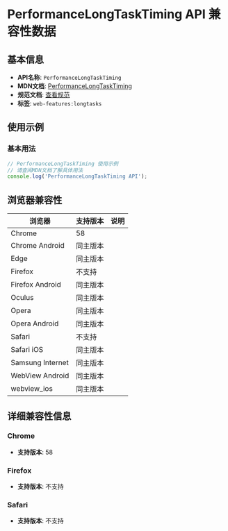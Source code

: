 # PerformanceLongTaskTiming API 兼容性数据

## 基本信息

- **API名称**: `PerformanceLongTaskTiming`
- **MDN文档**: [PerformanceLongTaskTiming](https://developer.mozilla.org/docs/Web/API/PerformanceLongTaskTiming)
- **规范文档**: [查看规范](https://w3c.github.io/longtasks/#sec-PerformanceLongTaskTiming)
- **标签**: `web-features:longtasks`

## 使用示例

### 基本用法

```javascript
// PerformanceLongTaskTiming 使用示例
// 请查阅MDN文档了解具体用法
console.log('PerformanceLongTaskTiming API');
```

## 浏览器兼容性

| 浏览器 | 支持版本 | 说明 |
|--------|----------|------|
| Chrome | 58 |  |
| Chrome Android | 同主版本 |  |
| Edge | 同主版本 |  |
| Firefox | 不支持 |  |
| Firefox Android | 同主版本 |  |
| Oculus | 同主版本 |  |
| Opera | 同主版本 |  |
| Opera Android | 同主版本 |  |
| Safari | 不支持 |  |
| Safari iOS | 同主版本 |  |
| Samsung Internet | 同主版本 |  |
| WebView Android | 同主版本 |  |
| webview_ios | 同主版本 |  |

## 详细兼容性信息

### Chrome

- **支持版本**: 58

### Firefox

- **支持版本**: 不支持

### Safari

- **支持版本**: 不支持

